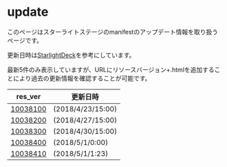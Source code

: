 # update

このページはスターライトステージのmanifestのアップデート情報を取り扱うページです。

更新日時は[StarlightDeck](https://twitter.com/StarlightDeck)を参考にしています。

最新5件のみ表示していますが、URLにリソースバージョン+.htmlを追加することにより過去の更新情報を確認することが可能です。

| res_ver | 更新日時 |
| ------------------------ | ---- |
| [10038100](/10038100.md) | (2018/4/23/15:00) |
| [10038200](/10038200.md) | (2018/4/27/15:00) |
| [10038300](/10038300.md) | (2018/4/30/15:00) |
| [10038400](/10038400.md) | (2018/5/1/0:00) |
| [10038410](/10038410.md) | (2018/5/1/1:23) |

